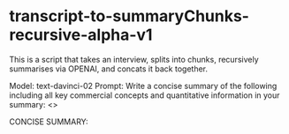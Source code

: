 # transcript-to-summaryChunks-recursive-alpha-v1

This is a script that takes an interview, splits into chunks, recursively summarises via OPENAI, and concats it back together.


Model: text-davinci-02
Prompt: Write a concise summary of the following including all key commercial concepts and quantitative information in your summary: <<TRANSCRIPT>>

CONCISE SUMMARY:
